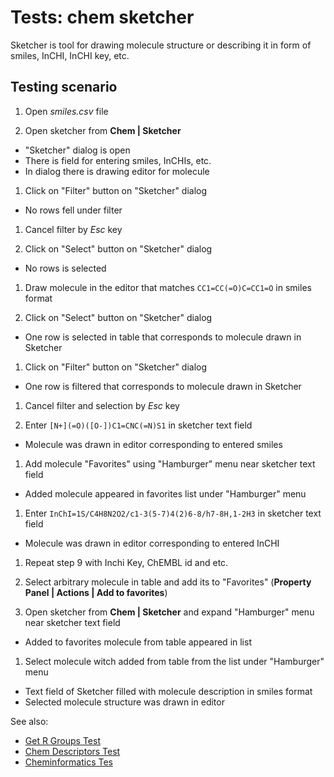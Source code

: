<!-- TITLE: Tests: Chem Sketcher -->
<!-- SUBTITLE: -->

# Tests: chem sketcher

Sketcher is tool for drawing molecule structure or describing it in form of smiles, InCHI, InCHI key, etc.

## Testing scenario

1. Open *smiles.csv* file

1. Open sketcher from **Chem | Sketcher**

* "Sketcher" dialog is open
* There is field for entering smiles, InCHIs, etc.
* In dialog there is drawing editor for molecule

1. Click on "Filter" button on "Sketcher" dialog

* No rows fell under filter

1. Cancel filter by *Esc* key

1. Click on "Select" button on "Sketcher" dialog

* No rows is selected

1. Draw molecule in the editor that matches ```CC1=CC(=O)C=CC1=O``` in smiles format

1. Click on "Select" button on "Sketcher" dialog

* One row is selected in table that corresponds to molecule drawn in Sketcher

1. Click on "Filter" button on "Sketcher" dialog

* One row is filtered that corresponds to molecule drawn in Sketcher

1. Cancel filter and selection by *Esc* key

1. Enter ```[N+](=O)([O-])C1=CNC(=N)S1``` in sketcher text field

* Molecule was drawn in editor corresponding to entered smiles

1. Add molecule "Favorites" using "Hamburger" menu near sketcher text field

* Added molecule appeared in favorites list under "Hamburger" menu

1. Enter ```InChI=1S/C4H8N2O2/c1-3(5-7)4(2)6-8/h7-8H,1-2H3``` in sketcher text field

* Molecule was drawn in editor corresponding to entered InCHI

1. Repeat step 9 with Inchi Key, ChEMBL id and etc.

1. Select arbitrary molecule in table and add its to "Favorites" (**Property Panel | Actions | Add to favorites**)

1. Open sketcher from **Chem | Sketcher** and expand "Hamburger" menu near sketcher text field

* Added to favorites molecule from table appeared in list

1. Select molecule witch added from table from the list under "Hamburger" menu

* Text field of Sketcher filled with molecule description in smiles format
* Selected molecule structure was drawn in editor

See also:

* [Get R Groups Test](../tests/get-r-groups-test.md)
* [Chem Descriptors Test](../tests/chem-descriptors-test.md)
* [Cheminformatics Tes](../tests/cheminformatics-test.md)
